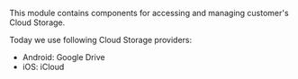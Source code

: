 This module contains components for accessing and managing customer's Cloud Storage.

Today we use following Cloud Storage providers:
- Android: Google Drive
- iOS: iCloud